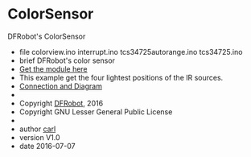 # ColorSensor
DFRobot's ColorSensor

 * file colorview.ino interrupt.ino tcs34725autorange.ino tcs34725.ino
 * brief DFRobot's color sensor
 * [Get the module here](此处为购买链接，上架后修改)
 * This example get the four lightest positions of the IR sources.
 * [Connection and Diagram](http://wiki.dfrobot.com.cn/index.php?title=(SKU:SEN0212)Color_Sensor-TCS34725_%E9%A2%9C%E8%89%B2%E4%BC%A0%E6%84%9F%E5%99%A8)
 *
 * Copyright	[DFRobot](http://www.dfrobot.com), 2016
 * Copyright	GNU Lesser General Public License
 *
 * author [carl](carl.xu@dfrobot.com)
 * version  V1.0
 * date  2016-07-07